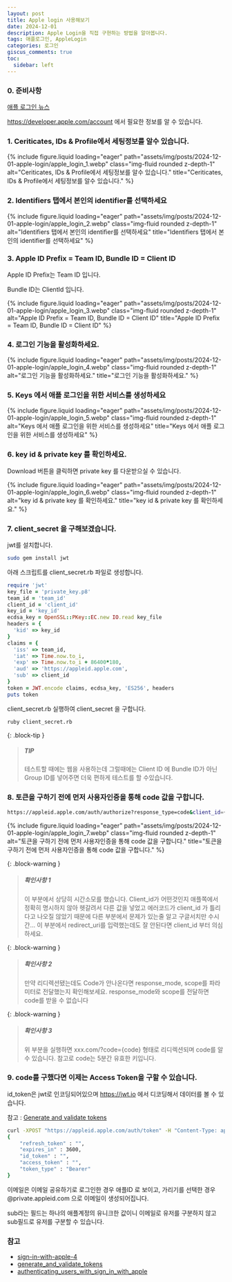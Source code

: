 ```yaml
---
layout: post
title: Apple login 사용해보기
date: 2024-12-01
description: Apple Login을 직접 구현하는 방법을 알아봅니다.
tags: 애플로그인, AppleLogin
categories: 로그인
giscus_comments: true
toc:
  sidebar: left
---
```


### 0. 준비사항

[애플 로그인 뉴스](https://developer.apple.com/kr/news/?id=09122019b)

https://developer.apple.com/account 에서 필요한 정보를 알 수 있습니다.

### 1. Ceriticates, IDs & Profile에서 세팅정보를 알수 있습니다.

{% include figure.liquid loading="eager" path="assets/img/posts/2024-12-01-apple-login/apple_login_1.webp" class="img-fluid rounded z-depth-1"
alt="Ceriticates, IDs & Profile에서 세팅정보를 알수 있습니다."
title="Ceriticates, IDs & Profile에서 세팅정보를 알수 있습니다."
%}

### 2. Identifiers 탭에서 본인의 identifier를 선택하세요

{% include figure.liquid loading="eager" path="assets/img/posts/2024-12-01-apple-login/apple_login_2.webp" class="img-fluid rounded z-depth-1"
alt="Identifiers 탭에서 본인의 identifier를 선택하세요"
title="Identifiers 탭에서 본인의 identifier를 선택하세요"
%}

### 3. Apple ID Prefix = Team ID, Bundle ID = Client ID

Apple ID Prefix는 Team ID 입니다.

Bundle ID는 ClientId 입니다.

{% include figure.liquid loading="eager" path="assets/img/posts/2024-12-01-apple-login/apple_login_3.webp" class="img-fluid rounded z-depth-1"
alt="Apple ID Prefix = Team ID, Bundle ID = Client ID"
title="Apple ID Prefix = Team ID, Bundle ID = Client ID"
%}

### 4. 로그인 기능을 활성화하세요.

{% include figure.liquid loading="eager" path="assets/img/posts/2024-12-01-apple-login/apple_login_4.webp" class="img-fluid rounded z-depth-1"
alt="로그인 기능을 활성화하세요."
title="로그인 기능을 활성화하세요."
%}

### 5. Keys 에서 애플 로그인을 위한 서비스를 생성하세요

{% include figure.liquid loading="eager" path="assets/img/posts/2024-12-01-apple-login/apple_login_5.webp" class="img-fluid rounded z-depth-1"
alt="Keys 에서 애플 로그인을 위한 서비스를 생성하세요"
title="Keys 에서 애플 로그인을 위한 서비스를 생성하세요"
%}

### 6. key id & private key 를 확인하세요.

Download 버튼을 클릭하면 private key 를 다운받으실 수 있습니다.

{% include figure.liquid loading="eager" path="assets/img/posts/2024-12-01-apple-login/apple_login_6.webp" class="img-fluid rounded z-depth-1"
alt="key id & private key 를 확인하세요."
title="key id & private key 를 확인하세요."
%}

### 7. client_secret 을 구해보겠습니다.

jwt를 설치합니다.

```bash
sudo gem install jwt
```

아래 스크립트를 client_secret.rb 파일로 생성합니다.

```ruby
require 'jwt'
key_file = 'private_key.p8'
team_id = 'team_id'
client_id = 'client_id'
key_id = 'key_id'
ecdsa_key = OpenSSL::PKey::EC.new IO.read key_file
headers = {
  'kid' => key_id
}
claims = {
  'iss' => team_id,
  'iat' => Time.now.to_i,
  'exp' => Time.now.to_i + 86400*180,
  'aud' => 'https://appleid.apple.com',
  'sub' => client_id
}
token = JWT.encode claims, ecdsa_key, 'ES256', headers
puts token
```

client_secret.rb 실행하여 client_secret 을 구합니다.

```bash
ruby client_secret.rb
```

{: .block-tip }

> ##### TIP
>
> 테스트할 때에는 웹을 사용하는데 그럴때에는 Client ID 에 Bundle ID가 아닌 Group ID를 넣어주면 더욱 편하게 테스트를 할 수있습니다.

### 8. 토큰을 구하기 전에 먼저 사용자인증을 통해 code 값을 구합니다.

```bash
https://appleid.apple.com/auth/authorize?response_type=code&client_id={client_id}&redirect_uri={redirect_uri}
```

{% include figure.liquid loading="eager" path="assets/img/posts/2024-12-01-apple-login/apple_login_7.webp" class="img-fluid rounded z-depth-1"
alt="토큰을 구하기 전에 먼저 사용자인증을 통해 code 값을 구합니다."
title="토큰을 구하기 전에 먼저 사용자인증을 통해 code 값을 구합니다."
%}

{: .block-warning }

> ##### 확인사항 1
>
> 이 부분에서 상당히 시간소모를 했습니다. Client_id가 어떤것인지 애플쪽에서 정확히 명시하지 않아 헷갈려서 다른 값을 넣었고 에러코드가 client_id 가 틀리다고 나오질 않았기 때문에 다른 부분에서 문제가 있는줄 알고 구글서치만 수시간…
> 이 부분에서 redirect_uri를 입력했는데도 잘 안된다면 client_id 부터 의심하세요.

{: .block-warning }

> ##### 확인사항 2
>
> 만약 리디렉션됐는데도 Code가 안나온다면 response_mode, scope를 파라미터로 전달했는지 확인해보세요. response_mode와 scope를 전달하면 code를 받을 수 없습니다

{: .block-warning }

> ##### 확인사항 3
>
> 위 부분을 실행하면 xxx.com/?code={code} 형태로 리디렉션되며 code를 알 수 있습니다. 참고로 code는 5분간 유효한 키입니다.

### 9. code를 구했다면 이제는 Access Token을 구할 수 있습니다.

id_token은 jwt로 인코딩되어있으며 https://jwt.io 에서 디코딩해서 데이터를 볼 수 있습니다.

참고 : [Generate and validate tokens](https://developer.apple.com/documentation/sign_in_with_apple/generate_and_validate_tokens?source=post_page-----a5b70fbf2f02--------------------------------)

```bash
curl -XPOST "https://appleid.apple.com/auth/token" -H "Content-Type: application/x-www-form-urlencoded" -d "client_id={client_id}&client_secret={client_secret}&grant_type=authorization_code&code={code}" | json_pp
{
    "refresh_token" : "",
    "expires_in" : 3600,
    "id_token" : "",
    "access_token" : "",
    "token_type" : "Bearer"
}
```

이메일은 이메일 공유하기로 로그인한 경우 애플ID 로 보이고, 가리기를 선택한 경우 @private.appleid.com 으로 이메일이 생성되어집니다.

sub라는 필드는 하나의 애플계정의 유니크한 값이니 이메일로 유저를 구분하지 않고 sub필드로 유저를 구분할 수 있습니다.

### 참고

- [sign-in-with-apple-4](https://sarunw.com/posts/sign-in-with-apple-4/)
- [generate_and_validate_tokens](https://developer.apple.com/documentation/sign_in_with_apple/generate_and_validate_tokens)
- [authenticating_users_with_sign_in_with_apple](https://developer.apple.com/documentation/sign_in_with_apple/sign_in_with_apple_rest_api/authenticating_users_with_sign_in_with_apple)
